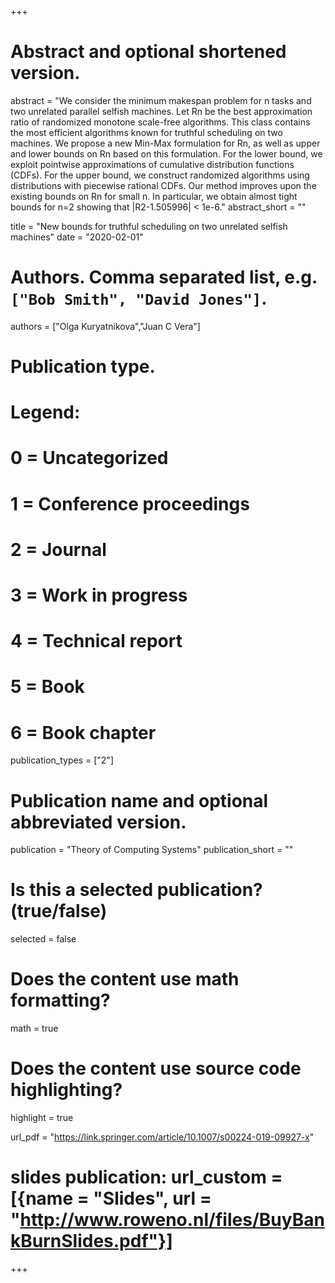 +++
# Abstract and optional shortened version.
abstract = "We consider the minimum makespan problem for n tasks and two unrelated parallel selfish machines. Let Rn be the best approximation ratio of randomized monotone scale-free algorithms. This class contains the most efficient algorithms known for truthful scheduling on two machines. We propose a new Min-Max formulation for Rn, as well as upper and lower bounds on Rn based on this formulation. For the lower bound, we exploit pointwise approximations of cumulative distribution functions (CDFs). For the upper bound, we construct randomized algorithms using distributions with piecewise rational CDFs. Our method improves upon the existing bounds on Rn for small n. In particular, we obtain almost tight bounds for n=2 showing that |R2-1.505996| < 1e-6."
abstract_short = ""

title = "New bounds for truthful scheduling on two unrelated selfish machines"
date = "2020-02-01"

# Authors. Comma separated list, e.g. `["Bob Smith", "David Jones"]`.
authors = ["Olga Kuryatnikova","Juan C Vera"]
# Publication type.
# Legend:
# 0 = Uncategorized
# 1 = Conference proceedings
# 2 = Journal
# 3 = Work in progress
# 4 = Technical report
# 5 = Book
# 6 = Book chapter
publication_types = ["2"]

# Publication name and optional abbreviated version.
publication = "Theory of Computing Systems"
publication_short = ""

# Is this a selected publication? (true/false)
selected = false


# Does the content use math formatting?
math = true

# Does the content use source code highlighting?
highlight = true

url_pdf = "https://link.springer.com/article/10.1007/s00224-019-09927-x"

# slides publication: url_custom = [{name = "Slides", url = "http://www.roweno.nl/files/BuyBankBurnSlides.pdf"}]


+++
